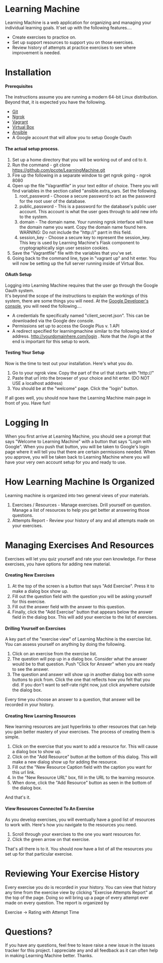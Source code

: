 Learning Machine
================

Learning Machine is a web application for organizing and managing your individual learning goals.
It'set up with the following features....

* Create exercises to practice on.
* Set up support resources to support you on those exercises.
* Review history of attempts at practice exercises to see where improvement is needed.

Installation
============

#### Prerequisites

The instructions assume you are running a modern 64-bit Linux distribution.  Beyond that, it is expected you have the following.

* [Git](https://git-scm.com/)
* [Ngrok](https://ngrok.com/)
* [Vagrant](https://www.vagrantup.com/)
* [Virtual Box](https://www.virtualbox.org/wiki/Downloads)
* [Ansible](https://www.ansible.com/)
* A Google account that will allow you to setup Google Oauth

#### The actual setup process.
1.  Set up a home directory that you will be working out of and cd to it.
2.  Run the command - git clone https://github.com/pcote/LearningMachine.git
3.  Fire up the following in a separate window to get ngrok going - ngrok 8080
4.  Open up the file "Vagrantfile" in your text editor of choice.  There you will find variables in the section called "ansible.extra_vars.  Set the following.
    1.  root_password - Choose a secure password to act as the password for the root user of the database.
    2.  public_password - This is a password for the database's public user account.  This account is what the user goes through to add new info to the system.
    3.  domain - The domain name.  Your running ngrok interface will have the domain name you want.  Copy the domain name found here.  WARNING: Do not include the "http://" parrt in this field.
    4.  session_key - Choose a secure key to represent the session_key.  This key is used by Learning Machine's Flask component to cryptographically sign user session cookies.
5.  Save the "Vagrantfile" file with the variables that you've set.
6.  Going back to the command line, type in "vagrant up" and hit enter.  You will now be setting up the full server running inside of Virtual Box.

#### OAuth Setup
Logging into Learning Machine requires that the user go through the Google Oauth system.  
It's beyond the scope of the instructions to explain the workings of this system, there are some things you will need. 
At the [Google Developer's console](https://console.developers.google.com), you will need the following....

* A credentials fle specifically named "client_secret.json".  This can be downloaded via the Google dev console.
* Permissions set up to access the Google Plus v. 1 API
* A redirect specified for learningmachine similar to the following kind of address. http://yourdomainhere.com/login . Note that the /login at the end is important for this setup to work.


#### Testing Your Setup

Now is the time to test out your installation.  Here's what you do.

1. Go to your ngrok view.  Copy the part of the url that starts with "http://"
2. Paste that url into the browser of your choice and hit enter.  (DO NOT USE a localhost address)
3. You should be at the "welcome" page.  Click the "login" button.

If all goes well, you should now have the Learning Machine main page in front of you.  Have fun!

Logging In
===========
When you first arrive at Learning Machine, you should see a prompt that says "Welcome to Learning Machine" with a button that says "Login with Google".  When you push that button, you will be taken to Google's login page where it will tell you that there are certain permissions needed.  When you approve, you will be taken back to Learning Machine where you will have your very own account setup for you and ready to use.

How Learning Machine Is Organized
=================================
Learning machine is organized into two general views of your materials.
1.  Exercises / Resources - Manage exercises.  Drill yourself on question.  Manage a list of resources to help you get better at answering those questions.
2.  Attempts Report - Review your history of any and all attempts made on your exercises.


Managing Exercises And Resources
================================
Exercises will let you quiz yourself and rate your own knowledge.  For these exercises, you have options for adding new material.

#### Creating New Exercises
1.  At the top of the screen is a button that says "Add Exercise".  Press it to make a dialog box show up.
2.  Fill out the question field with the question you will be asking yourself for this exercise.
3.  Fill out the answer field with the answer to this question.
4.  Finally, click the "Add Exercise" button that appears below the answer field in the dialog box.  This will add your exercise to the list of exercises.


#### Drilling Yourself on Exercises

A key part of the "exercise view" of Learning Machine is the exercise list.  You can assess yourself on anything by doing the following.

1.  Click on an exercise from the exercise list.
2.  The question will pop up in a dialog box.  Consider what the answer would be to that question.  Push "Click for Answer" when you are ready to see the answer.
3.  The question and answer will show up in another dialog box with some buttons to pick from.  Click the one that reflects how you felt that you did.  If you don't want to self-rate right now, just click anywhere outside the dialog box.

Every time you choose an answer to a question, that answer will be recorded in your history.

#### Creating New Learning Resources

New learning resources are just hyperlinks to other resources that can help you gain better mastery of your exercises.  The process of creating them is simple.

1.  Click on the exercise that you want to add a resource for.  This will cause a dialog box to show up.
2.  Click on the "Add Resource" button at the bottom of this dialog.  This will make a new dialog show up for adding the resource.
3.  Fill out the "New Resource Caption field with the caption you want for this url link.
4.  In the "New Resource URL" box, fill in the URL to the learning resource.
5.  When done, click the "Add Resource" button as seen in the bottom of the dialog box.

And that's it.

#### View Resources Connected To An Exercise

As you develop exercises, you will eventually have a good list of resources to work with.  Here's how you navigate to the resources you need.

1.  Scroll through your exercises to the one you want resources for.
2.  Click the green arrow on that exercise.

That's all there is to it.  You should now have a list of all the resources you set up for that particular exercise.

Reviewing Your Exercise History
===============================

Every exercise you do is recorded in your history.  You can view that history any time from the exercise view by clicking "Exercise Attempts Report" at the top of the page.  Doing so will bring up a page of every attempt ever made on every question.  The report is organized by

Exercise -> Rating with Attempt Time

Questions?
=========
If you have any questions, feel free to leave raise a new issue in the issues tracker for this project.  I appreciate any and all feedback as it can often help in making Learning Machine better.  Thanks.
